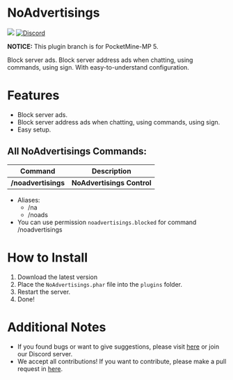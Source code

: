 # NoAdvertisings

<a href="https://poggit.pmmp.io/p/NoAdvertisings"><img src="https://poggit.pmmp.io/shield.dl.total/NoAdvertisings"></a>
[![Discord](https://img.shields.io/discord/1100650029573738508.svg?label=&logo=discord&logoColor=ffffff&color=7389D8&labelColor=6A7EC2)](https://discord.gg/yAhsgskaGy)

**NOTICE:** This plugin branch is for PocketMine-MP 5.

Block server ads.
Block server address ads when chatting, using commands, using sign.
With easy-to-understand configuration.

# Features
- Block server ads.
- Block server address ads when chatting, using commands, using sign.
- Easy setup.

## All NoAdvertisings Commands:

| **Command** | **Description** |
| --- | --- |
| **/noadvertisings** | **NoAdvertisings Control** |
- Aliases:
  - /na
  - /noads
- You can use permission `noadvertisings.blocked` for command /noadvertisings

# How to Install

1. Download the latest version
2. Place the `NoAdvertisings.phar` file into the `plugins` folder.
3. Restart the server.
4. Done!

# Additional Notes

- If you found bugs or want to give suggestions, please visit <a href="https://github.com/David-pm-pl/NoAdvertisings/issues">here</a> or join our Discord server.
- We accept all contributions! If you want to contribute, please make a pull request in <a href="https://github.com/David-pm-pl/NoAdvertisings/pulls">here</a>.
